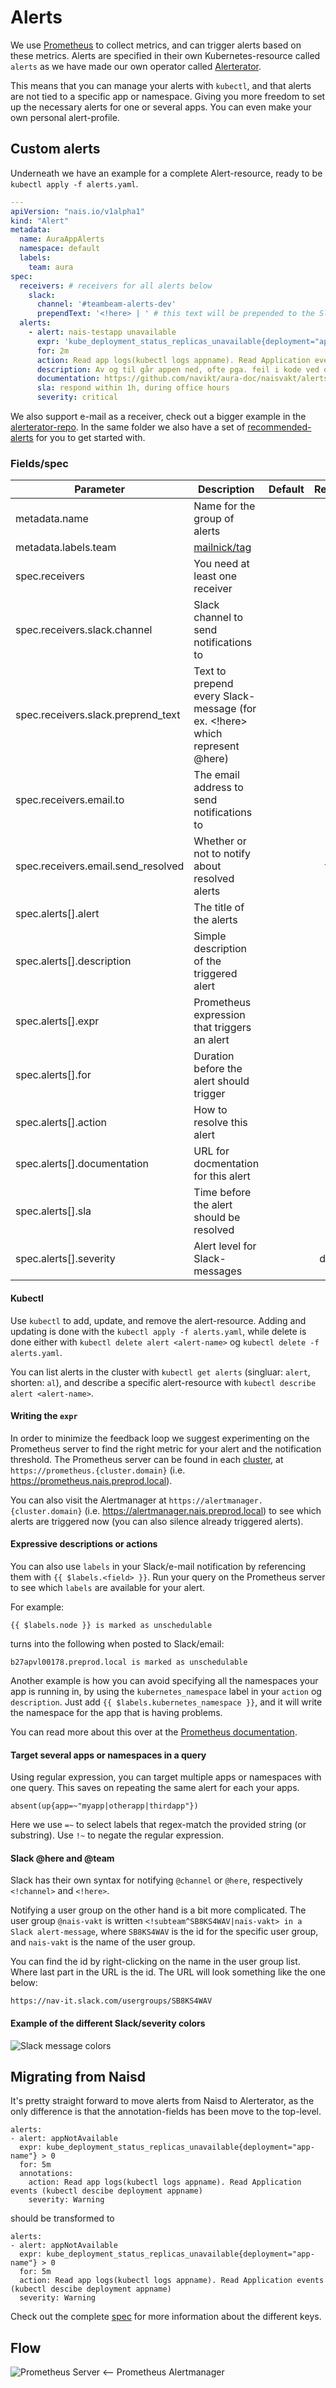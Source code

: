 Alerts
======

We use [Prometheus](https://prometheus.io/) to collect metrics, and can trigger alerts based on these metrics. Alerts are specified in their own Kubernetes-resource called `alerts` as we have made our own operator called [Alerterator](https://github.com/nais/alerterator).

This means that you can manage your alerts with `kubectl`, and that alerts are not tied to a specific app or namespace. Giving you more freedom to set up the necessary alerts for one or several apps. You can even make your own personal alert-profile.


## Custom alerts

Underneath we have an example for a complete Alert-resource, ready to be `kubectl apply -f alerts.yaml`.

```yaml
---
apiVersion: "nais.io/v1alpha1"
kind: "Alert"
metadata:
  name: AuraAppAlerts
  namespace: default
  labels:
    team: aura
spec:
  receivers: # receivers for all alerts below
    slack:
      channel: '#teambeam-alerts-dev'
      prependText: '<!here> | ' # this text will be prepended to the Slack alert title
  alerts:
    - alert: nais-testapp unavailable
      expr: 'kube_deployment_status_replicas_unavailable{deployment="app-name"} > 0'
      for: 2m
      action: Read app logs(kubectl logs appname). Read Application events (kubectl descibe deployment appname)
      description: Av og til går appen ned, ofte pga. feil i kode ved oppstart
      documentation: https://github.com/navikt/aura-doc/naisvakt/alerts.md#app_unavailable
      sla: respond within 1h, during office hours
      severity: critical
```

We also support e-mail as a receiver, check out a bigger example in the [alerterator-repo](https://github.com/nais/alerterator/blob/master/example/max_alerts.yaml). In the same folder we also have a set of [recommended-alerts](https://github.com/nais/alerterator/blob/master/example/recommended_alerts.yaml) for you to get started with.


### Fields/spec


| Parameter | Description | Default | Required |
| --------- | ----------- | ------- | :--------: |
| metadata.name | Name for the group of alerts | | x |
| metadata.labels.team | [mailnick/tag](https://github.com/nais/doc/blob/master/content/getting-started/teamadministration.md) | | x |
| spec.receivers | You need at least one receiver | | x |
| spec.receivers.slack.channel | Slack channel to send notifications to | | |
| spec.receivers.slack.preprend_text | Text to prepend every Slack-message (for ex. <!here> which represent @here) | | |
| spec.receivers.email.to | The email address to send notifications to| | |
| spec.receivers.email.send_resolved | Whether or not to notify about resolved alerts | | false |
| spec.alerts[].alert | The title of the alerts | | x |
| spec.alerts[].description | Simple description of the triggered alert | | |
| spec.alerts[].expr | Prometheus expression that triggers an alert | | x |
| spec.alerts[].for | Duration before the alert should trigger | | x |
| spec.alerts[].action | How to resolve this alert | | x |
| spec.alerts[].documentation | URL for docmentation for this alert| | |
| spec.alerts[].sla | Time before the alert should be resolved| | |
| spec.alerts[].severity | Alert level for Slack-messages| | danger |


#### Kubectl

Use `kubectl` to add, update, and remove the alert-resource. Adding and updating is done with the `kubectl apply -f alerts.yaml`, while delete is done either with `kubectl delete alert <alert-name>` og `kubectl delete -f alerts.yaml`.

You can list alerts in the cluster with `kubectl get alerts` (singluar: `alert`, shorten: `al`), and describe a specific alert-resource with `kubectl describe alert <alert-name>`.


#### Writing the `expr`

In order to minimize the feedback loop we suggest experimenting on the Prometheus server to find the right metric for your alert and the notification threshold. The Prometheus server can be found in each [cluster](/content/clusters#clusters), at `https://prometheus.{cluster.domain}` (i.e. https://prometheus.nais.preprod.local).

You can also visit the Alertmanager at `https://alertmanager.{cluster.domain}` (i.e. https://alertmanager.nais.preprod.local) to see which alerts are triggered now (you can also silence already triggered alerts).


#### Expressive descriptions or actions

You can also use `labels` in your Slack/e-mail notification by referencing them with `{{ $labels.<field> }}`. Run your query on the Prometheus server to see which `labels` are available for your alert.

For example:
```
{{ $labels.node }} is marked as unschedulable
  ```

turns into the following when posted to Slack/email:
```
b27apvl00178.preprod.local is marked as unschedulable
```

Another example is how you can avoid specifying all the namespaces your app is running in, by using the `kubernetes_namespace` label in your `action` og `description`. Just add `{{ $labels.kubernetes_namespace }}`, and it will write the namespace for the app that is having problems.

You can read more about this over at the [Prometheus documentation](https://prometheus.io/docs/prometheus/latest/configuration/alerting_rules/#templating).


#### Target several apps or namespaces in a query

Using regular expression, you can target multiple apps or namespaces with one query. This saves on repeating the same alert for each your apps.

```
absent(up{app=~"myapp|otherapp|thirdapp"})
```

Here we use `=~` to select labels that regex-match the provided string (or substring). Use `!~` to negate the regular expression.


#### Slack @here and @team

Slack has their own syntax for notifying `@channel` or `@here`, respectively `<!channel>` and `<!here>`.

Notifying a user group on the other hand is a bit more complicated. The user group `@nais-vakt` is written `<!subteam^SB8KS4WAV|nais-vakt> in a Slack alert-message`, where `SB8KS4WAV` is the id for the specific user group, and `nais-vakt` is the name of the user group.

You can find the id by right-clicking on the name in the user group list. Where last part in the URL is the id. The URL will look something like the one below:
```
https://nav-it.slack.com/usergroups/SB8KS4WAV
```

#### Example of the different Slack/severity colors

![Slack message colors](/content/_media/attachment_color.png)


## Migrating from Naisd

It's pretty straight forward to move alerts from Naisd to Alerterator, as the only difference is that the annotation-fields has been move to the top-level.

```
alerts:
- alert: appNotAvailable
  expr: kube_deployment_status_replicas_unavailable{deployment="app-name"} > 0
  for: 5m
  annotations:
    action: Read app logs(kubectl logs appname). Read Application events (kubectl descibe deployment appname)
    severity: Warning
```

should be transformed to

```
alerts:
- alert: appNotAvailable
  expr: kube_deployment_status_replicas_unavailable{deployment="app-name"} > 0
  for: 5m
  action: Read app logs(kubectl logs appname). Read Application events (kubectl descibe deployment appname)
  severity: Warning
```

Check out the complete [spec](#fieldsspec) for more information about the different keys.


## Flow

![Prometheus Server \<-- Prometheus Alertmanager](/content/_media/prometheus_alertmanager_overview.png)
